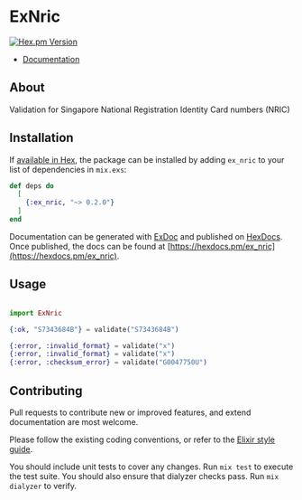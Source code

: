 # ExNric

[![Hex.pm Version](http://img.shields.io/hexpm/v/ex_nric.svg?style=flat)](https://hex.pm/packages/ex_nric)

  * [Documentation](https://hexdocs.pm/ex_nric)
  
## About

Validation for Singapore National Registration Identity Card numbers (NRIC)

## Installation

If [available in Hex](https://hex.pm/docs/publish), the package can be installed
by adding `ex_nric` to your list of dependencies in `mix.exs`:

```elixir
def deps do
  [
    {:ex_nric, "~> 0.2.0"}
  ]
end
```

Documentation can be generated with [ExDoc](https://github.com/elixir-lang/ex_doc)
and published on [HexDocs](https://hexdocs.pm). Once published, the docs can
be found at [https://hexdocs.pm/ex_nric](https://hexdocs.pm/ex_nric).

## Usage

```elixir

import ExNric

{:ok, "S7343684B"} = validate("S7343684B")

{:error, :invalid_format} = validate("x")
{:error, :invalid_format} = validate("x")
{:error, :checksum_error} = validate("G0047750U")

```

## Contributing

Pull requests to contribute new or improved features, and extend documentation are most welcome.

Please follow the existing coding conventions, or refer to the [Elixir style guide](https://github.com/niftyn8/elixir_style_guide).

You should include unit tests to cover any changes. Run `mix test` to execute the test suite.
You should also ensure that dialyzer checks pass. Run `mix dialyzer` to verify. 
